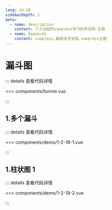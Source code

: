 ```yaml
---
lang: zh-CN
sidebarDepth: 2
meta:
  - name: description
    content: 个人总结的vuepress学习技术文档-主题
  - name: keywords
    content: vuepress,最新技术文档,vuepress主题
---
```


# 漏斗图

::: details 查看代码详情

<<< components/funnel.vue

:::

## 1.多个漏斗

  <Container url="/resume/?type=echarts&name=1-2-18-1.vue" />

::: details 查看代码详情

<<< components/demo/1-2-18-1.vue

:::

## 1.柱状图 1

  <Container url="/resume/?type=echarts&name=1-2-18-2.vue" />

::: details 查看代码详情

<<< components/demo/1-2-18-2.vue

:::
